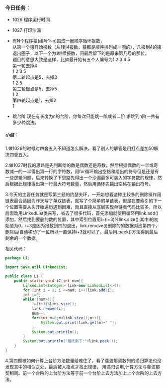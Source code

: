 ### 今日任务：
* 1026 程序运行时间  
* 1027 打印沙漏

* 有N个程序猿(编号1~n)围成一圈顺序循环报数，  
从第一个猿开始报数（从1到4报数，猿都是顺序排列成一圈的），凡报到4的猿退出圈子，以下一个为1继续报数，问最后留下的是原来第几号的那位。  
题目的意思大致是这样，比如最开始有五个人编号为1 2 3 4 5  
第一轮去掉4  
1 2 3 5  
第二轮起点是5，去掉3  
1 2 5  
第三轮起点是5，去掉5  
1 2  
第四轮起点是1，去掉2  
1

* 跳台阶 现在有长度为n的台阶，你每次只能跳一阶或者二阶 求跳到n阶一共有多少种跳法。

##### 小结：
1.做1026的时候对四舍五入不知道怎么解决，看了别人的解答是用打点差加50解决四舍五入。

2.做1027时我的思路是先判断给的数是偶数还是奇数，然后根据偶数的一半或奇数减一的一半得出第一行的字符数，用for循环输出空格和给出的符号但是还是有一些逻辑问题，后来转换了下思路先得出一个沙漏最多可装入的字符数的规律，然后根据此规律得出第一行最大符号数量，然后用循环先输出空格在输出符号。

3.今天的主要任务就是写第三题的约瑟夫环，一开始想着这种比较多的删除操作用链表最合适因为昨天写了单双链表，就写了个简单的单链表，但是在要索引的下一个位置需要从头开始遍历遇到困难，而且直接从底层实现单链表代码比较多，所以后面改用LinkedList类来写，省去了很多代码，首先添加就使用循环用link.add()添加，然后找到要删的数的位置，其中索引位置用i=(i+3)%link.size();其中i的初始值为0，i+3是因为报数到四的退出，link.remove(i)删除的的数据对应第四个，删除后i自动移动了一位所以一直保持i+3就可以了，最后用.peek()方法得到最后剩余的一个数据。  

相关代码：
```java
package Li;

import java.util.LinkedList;

public class Li {
    public static void tC(int num){
        LinkedList<Integer> link=new LinkedList<>();
        for (int i = 1; i <=num; i++)link.add(i);
        int i=0;
        while (num>1){
            i=(i+3)%link.size();
            link.remove(i);
            num--;
            for(int m=0;m<link.size();m++){
                System.out.print(link.get(m)+" ");
            }
            System.out.println();
        }
        System.out.println("最终剩下:"+link.peek());
    }
}
```

4.第四题被如何计算上台阶方法数量给难住了，看了斐波那契数列的递归算法也没发现其中的相似之处，最后被人指点才找出规律，
用递归调用,计算方法与斐波那契相同。前一个台阶的上台阶方法等于前一个台阶上去方法加上上个台阶的上去方法。
